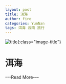 ```yaml
---
layout: post
title: 洱海
author: fire
categories: YunNan 
tags: 洱海 云南 旅行
---
```


![title](https://image.sideproject.cn/title/title_113.jpg){:class="image-title"}

洱海
===


---Read More---
